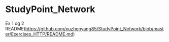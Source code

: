 # StudyPoint_Network

Ex 1 og 2 README(https://github.com/xuzhenyang85/StudyPoint_Network/blob/master/Exercises_HTTP/README.md)